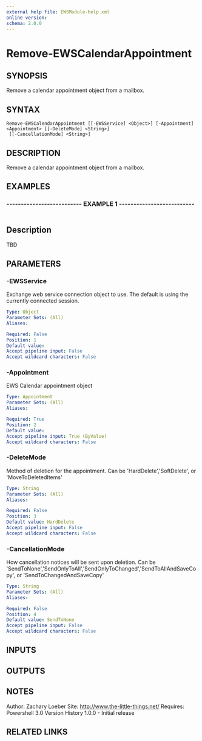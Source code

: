 ```yaml
---
external help file: EWSModule-help.xml
online version: 
schema: 2.0.0
---
```


# Remove-EWSCalendarAppointment
## SYNOPSIS
Remove a calendar appointment object from a mailbox.

## SYNTAX

```
Remove-EWSCalendarAppointment [[-EWSService] <Object>] [-Appointment] <Appointment> [[-DeleteMode] <String>]
 [[-CancellationMode] <String>]
```

## DESCRIPTION
Remove a calendar appointment object from a mailbox.

## EXAMPLES

### -------------------------- EXAMPLE 1 --------------------------
```

```

Description
-----------
TBD

## PARAMETERS

### -EWSService
Exchange web service connection object to use.
The default is using the currently connected session.

```yaml
Type: Object
Parameter Sets: (All)
Aliases: 

Required: False
Position: 1
Default value: 
Accept pipeline input: False
Accept wildcard characters: False
```

### -Appointment
EWS Calendar appointment object

```yaml
Type: Appointment
Parameter Sets: (All)
Aliases: 

Required: True
Position: 2
Default value: 
Accept pipeline input: True (ByValue)
Accept wildcard characters: False
```

### -DeleteMode
Method of deletion for the appointment.
Can be 'HardDelete','SoftDelete', or 'MoveToDeletedItems'

```yaml
Type: String
Parameter Sets: (All)
Aliases: 

Required: False
Position: 3
Default value: HardDelete
Accept pipeline input: False
Accept wildcard characters: False
```

### -CancellationMode
How cancellation notices will be sent upon deletion.
Can be 'SendToNone','SendOnlyToAll','SendOnlyToChanged','SendToAllAndSaveCopy', or 'SendToChangedAndSaveCopy'

```yaml
Type: String
Parameter Sets: (All)
Aliases: 

Required: False
Position: 4
Default value: SendToNone
Accept pipeline input: False
Accept wildcard characters: False
```

## INPUTS

## OUTPUTS

## NOTES
Author: Zachary Loeber
Site: http://www.the-little-things.net/
Requires: Powershell 3.0
Version History
1.0.0 - Initial release

## RELATED LINKS


